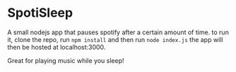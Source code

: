 # SpotiSleep

A small nodejs app that pauses spotify after a certain amount of time.
to run it, clone the repo, run `npm install` and then run `node index.js`
the app will then be hosted at localhost:3000.


Great for playing music while you sleep!
